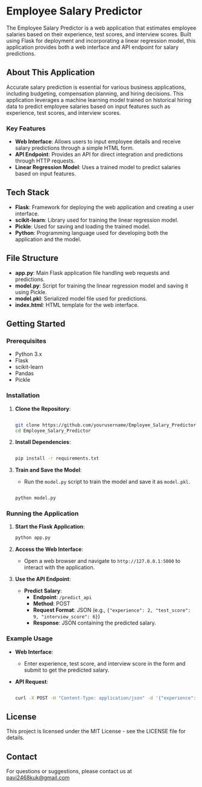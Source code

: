 # Employee Salary Predictor

The Employee Salary Predictor is a web application that estimates employee salaries based on their experience, test scores, and interview scores. Built using Flask for deployment and incorporating a linear regression model, this application provides both a web interface and API endpoint for salary predictions.

## About This Application

Accurate salary prediction is essential for various business applications, including budgeting, compensation planning, and hiring decisions. This application leverages a machine learning model trained on historical hiring data to predict employee salaries based on input features such as experience, test scores, and interview scores.

### Key Features

- **Web Interface**: Allows users to input employee details and receive salary predictions through a simple HTML form.
- **API Endpoint**: Provides an API for direct integration and predictions through HTTP requests.
- **Linear Regression Model**: Uses a trained model to predict salaries based on input features.

## Tech Stack

- **Flask**: Framework for deploying the web application and creating a user interface.
- **scikit-learn**: Library used for training the linear regression model.
- **Pickle**: Used for saving and loading the trained model.
- **Python**: Programming language used for developing both the application and the model.

## File Structure

- **app.py**: Main Flask application file handling web requests and predictions.
- **model.py**: Script for training the linear regression model and saving it using Pickle.
- **model.pkl**: Serialized model file used for predictions.
- **index.html**: HTML template for the web interface.

## Getting Started

### Prerequisites

- Python 3.x
- Flask
- scikit-learn
- Pandas
- Pickle

### Installation

1. **Clone the Repository**:
    
    ```bash
    
    git clone https://github.com/yourusername/Employee_Salary_Predictor.git
    cd Employee_Salary_Predictor
    ```
    
2. **Install Dependencies**:
    
    ```bash
    
    pip install -r requirements.txt
    ```
    
3. **Train and Save the Model**:
    - Run the `model.py` script to train the model and save it as `model.pkl`.
    
    ```bash
    
    python model.py
    ```
    

### Running the Application

1. **Start the Flask Application**:
    
    ```bash
    python app.py
    ```
    
2. **Access the Web Interface**:
    - Open a web browser and navigate to `http://127.0.0.1:5000` to interact with the application.
3. **Use the API Endpoint**:
    - **Predict Salary**:
        - **Endpoint**: `/predict_api`
        - **Method**: POST
        - **Request Format**: JSON (e.g., `{"experience": 2, "test_score": 9, "interview_score": 6}`)
        - **Response**: JSON containing the predicted salary.

### Example Usage

- **Web Interface**:
    - Enter experience, test score, and interview score in the form and submit to get the predicted salary.
- **API Request**:
    
    ```bash
    
    curl -X POST -H "Content-Type: application/json" -d '{"experience": 2, "test_score": 9, "interview_score": 6}' http://127.0.0.1:5000/predict_api
    
    ```
    

## License

This project is licensed under the MIT License - see the LICENSE file for details.

## Contact

For questions or suggestions, please contact us at pavi2468kuk@gmail.com
